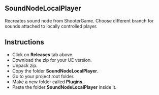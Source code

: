 ## SoundNodeLocalPlayer
Recreates sound node from ShooterGame. Choose different branch for sounds attached to locally controlled player.

## Instructions
- Click on **Releases** tab above.
- Download the zip for your UE version.
- Unpack zip.
- Copy the folder **SoundNodeLocalPlayer**.
- Go to your project root folder.
- Make a new folder called **Plugins**.
- Paste the folder **SoundNodeLocalPlayer** inside it.
